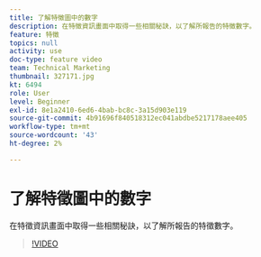 ```yaml
---
title: 了解特徵圖中的數字
description: 在特徵資訊畫面中取得一些相關秘訣，以了解所報告的特徵數字。
feature: 特徵
topics: null
activity: use
doc-type: feature video
team: Technical Marketing
thumbnail: 327171.jpg
kt: 6494
role: User
level: Beginner
exl-id: 8e1a2410-6ed6-4bab-bc8c-3a15d903e119
source-git-commit: 4b91696f840518312ec041abdbe5217178aee405
workflow-type: tm+mt
source-wordcount: '43'
ht-degree: 2%

---
```


# 了解特徵圖中的數字

在特徵資訊畫面中取得一些相關秘訣，以了解所報告的特徵數字。

>[!VIDEO](https://video.tv.adobe.com/v/327171/?quality=12&learn=on)

